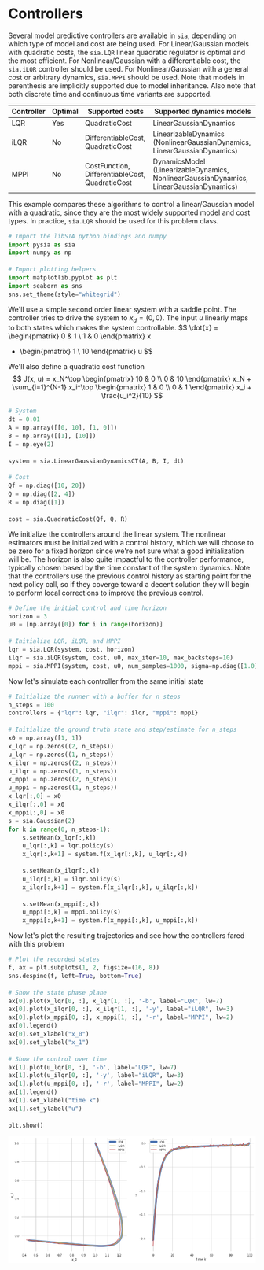 # Controllers
Several model predictive controllers are available in `sia`, depending on which type of model and cost are being used.  For Linear/Gaussian models with quadratic costs, the `sia.LQR` linear quadratic regulator is optimal and the most efficient.  For Nonlinear/Gaussian with a differentiable cost, the `sia.iLQR` controller should be used.  For Nonlinear/Gaussian with a general cost or arbitrary dynamics, `sia.MPPI` should be used.  Note that models in parenthesis are implicitly supported due to model inheritance.   Also note that both discrete time and continuous time variants are supported.

| Controller | Optimal  | Supported costs                                 | Supported dynamics models                                                        |
| ---------- | -------- | ----------------------------------------------- |--------------------------------------------------------------------------------- |
| LQR        | Yes      | QuadraticCost                                   | LinearGaussianDynamics                                                           |
| iLQR       | No       | DifferentiableCost, QuadraticCost               | LinearizableDynamics (NonlinearGaussianDynamics, LinearGaussianDynamics)         |
| MPPI       | No       | CostFunction, DifferentiableCost, QuadraticCost | DynamicsModel (LinearizableDynamics, NonlinearGaussianDynamics, LinearGaussianDynamics) |

This example compares these algorithms to control a linear/Gaussian model with a quadratic, since they are the most widely supported model and cost types.  In practice, `sia.LQR` should be used for this problem class.


```python
# Import the libSIA python bindings and numpy
import pysia as sia
import numpy as np

# Import plotting helpers
import matplotlib.pyplot as plt
import seaborn as sns
sns.set_theme(style="whitegrid")
```

We'll use a simple second order linear system with a saddle point.  The controller tries to drive the system to $x_d = (0, 0)$.  The input $u$ linearly maps to both states which makes the system controllable.
$$
\dot{x} = \begin{pmatrix} 0 & 1 \\ 1 & 0 \end{pmatrix} x
 + \begin{pmatrix} 1 \\ 10 \end{pmatrix} u
$$

We'll also define a quadratic cost function
$$
J(x, u) = x_N^\top \begin{pmatrix} 10 & 0 \\ 0 & 10 \end{pmatrix} x_N + \sum_{i=1}^{N-1} x_i^\top \begin{pmatrix} 1 & 0 \\ 0 & 1 \end{pmatrix} x_i + \frac{u_i^2}{10}
$$


```python
# System
dt = 0.01
A = np.array([[0, 10], [1, 0]])
B = np.array([[1], [10]])
I = np.eye(2)

system = sia.LinearGaussianDynamicsCT(A, B, I, dt)

# Cost
Qf = np.diag([10, 20])
Q = np.diag([2, 4])
R = np.diag([1])

cost = sia.QuadraticCost(Qf, Q, R)
```

We initialize the controllers around the linear system.  The nonlinear estimators must be initialized with a control history, which we will choose to be zero for a fixed horizon since we're not sure what a good initialization will be.  The horizon is also quite impactful to the controller performance, typically chosen based by the time constant of the system dynamics.  Note that the controllers use the previous control history as starting point for the next policy call, so if they coverge toward a decent solution they will begin to perform local corrections to improve the previous control.


```python
# Define the initial control and time horizon
horizon = 3
u0 = [np.array([0]) for i in range(horizon)]

# Initialize LQR, iLQR, and MPPI
lqr = sia.LQR(system, cost, horizon)
ilqr = sia.iLQR(system, cost, u0, max_iter=10, max_backsteps=10)
mppi = sia.MPPI(system, cost, u0, num_samples=1000, sigma=np.diag([1.0]), lam=1e-1)
```

Now let's simulate each controller from the same initial state


```python
# Initialize the runner with a buffer for n_steps
n_steps = 100
controllers = {"lqr": lqr, "ilqr": ilqr, "mppi": mppi}

# Initialize the ground truth state and step/estimate for n_steps
x0 = np.array([1, 1])
x_lqr = np.zeros((2, n_steps))
u_lqr = np.zeros((1, n_steps))
x_ilqr = np.zeros((2, n_steps))
u_ilqr = np.zeros((1, n_steps))
x_mppi = np.zeros((2, n_steps))
u_mppi = np.zeros((1, n_steps))
x_lqr[:,0] = x0
x_ilqr[:,0] = x0
x_mppi[:,0] = x0
s = sia.Gaussian(2)
for k in range(0, n_steps-1):
    s.setMean(x_lqr[:,k])
    u_lqr[:,k] = lqr.policy(s)
    x_lqr[:,k+1] = system.f(x_lqr[:,k], u_lqr[:,k])
    
    s.setMean(x_ilqr[:,k])
    u_ilqr[:,k] = ilqr.policy(s)
    x_ilqr[:,k+1] = system.f(x_ilqr[:,k], u_ilqr[:,k])
    
    s.setMean(x_mppi[:,k])
    u_mppi[:,k] = mppi.policy(s)
    x_mppi[:,k+1] = system.f(x_mppi[:,k], u_mppi[:,k])
```

Now let's plot the resulting trajectories and see how the controllers fared with this problem


```python
# Plot the recorded states
f, ax = plt.subplots(1, 2, figsize=(16, 8))
sns.despine(f, left=True, bottom=True)

# Show the state phase plane
ax[0].plot(x_lqr[0, :], x_lqr[1, :], '-b', label="LQR", lw=7)
ax[0].plot(x_ilqr[0, :], x_ilqr[1, :], '-y', label="iLQR", lw=3)
ax[0].plot(x_mppi[0, :], x_mppi[1, :], '-r', label="MPPI", lw=2)
ax[0].legend()
ax[0].set_xlabel("x_0")
ax[0].set_ylabel("x_1")

# Show the control over time
ax[1].plot(u_lqr[0, :], '-b', label="LQR", lw=7)
ax[1].plot(u_ilqr[0, :], '-y', label="iLQR", lw=3)
ax[1].plot(u_mppi[0, :], '-r', label="MPPI", lw=2)
ax[1].legend()
ax[1].set_xlabel("time k")
ax[1].set_ylabel("u")

plt.show()
```


    
![png](controllers_files/controllers_9_0.png)
    

